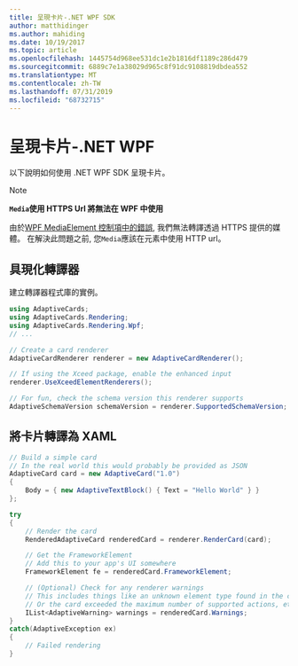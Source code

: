 ```yaml
---
title: 呈現卡片-.NET WPF SDK
author: matthidinger
ms.author: mahiding
ms.date: 10/19/2017
ms.topic: article
ms.openlocfilehash: 1445754d968ee531dc1e2b1816df1189c286d479
ms.sourcegitcommit: 6889c7e1a38029d965c8f91dc9108819dbdea552
ms.translationtype: MT
ms.contentlocale: zh-TW
ms.lasthandoff: 07/31/2019
ms.locfileid: "68732715"
---
```

# <a name="render-a-card---net-wpf"></a>呈現卡片-.NET WPF

以下說明如何使用 .NET WPF SDK 呈現卡片。

> [!NOTE]
> **`Media`使用 HTTPS Url 將無法在 WPF 中使用**
> 
> 由於[WPF MediaElement 控制項中的錯誤](https://stackoverflow.com/questions/30702505/playing-media-from-https-site-in-media-element-throwing-null-reference-exception), 我們無法轉譯透過 HTTPS 提供的媒體。 在解決此問題之前, 您`Media`應該在元素中使用 HTTP url。  

## <a name="instantiate-a-renderer"></a>具現化轉譯器

建立轉譯器程式庫的實例。 

```csharp
using AdaptiveCards;
using AdaptiveCards.Rendering;
using AdaptiveCards.Rendering.Wpf;
// ...

// Create a card renderer
AdaptiveCardRenderer renderer = new AdaptiveCardRenderer();

// If using the Xceed package, enable the enhanced input
renderer.UseXceedElementRenderers();

// For fun, check the schema version this renderer supports
AdaptiveSchemaVersion schemaVersion = renderer.SupportedSchemaVersion;
```

## <a name="render-a-card-to-xaml"></a>將卡片轉譯為 XAML

```csharp
// Build a simple card
// In the real world this would probably be provided as JSON
AdaptiveCard card = new AdaptiveCard("1.0")
{
    Body = { new AdaptiveTextBlock() { Text = "Hello World" } }
};

try
{
    // Render the card
    RenderedAdaptiveCard renderedCard = renderer.RenderCard(card);

    // Get the FrameworkElement
    // Add this to your app's UI somewhere
    FrameworkElement fe = renderedCard.FrameworkElement;

    // (Optional) Check for any renderer warnings
    // This includes things like an unknown element type found in the card
    // Or the card exceeded the maximum number of supported actions, etc
    IList<AdaptiveWarning> warnings = renderedCard.Warnings;
}
catch(AdaptiveException ex)
{
    // Failed rendering
}
```

